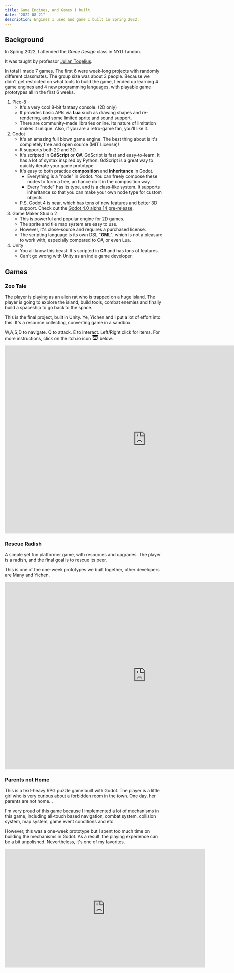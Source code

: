 ```yaml
---
title: Game Engines, and Games I built
date: "2022-08-21"
description: Engines I used and game I built in Spring 2022.
---
```


## Background

In Spring 2022, I attended the _Game Design_ class in
NYU Tandon.

It was taught by professor [Julian Togelius](https://engineering.nyu.edu/faculty/julian-togelius).

In total I made 7 games. The first 6 were week-long projects with
randomly different classmates. The group size was about 3 people.
Because we didn't get restricted on what tools to build the game,
I ended up learning 4 game engines and 4 new programming languages,
with playable game prototypes all in the first 6 weeks.

1. Pico-8
   - It's a very cool 8-bit fantasy console. (2D only)
   - It provides basic APIs via **Lua** such as drawing shapes and re-rendering, and some limited sprite and sound support.
   - There are community-made libraries online. Its nature of limitation makes it unique.
     Also, if you are a retro-game fan, you'll like it.
2. Godot
   - It's an amazing full blown game engine. The best thing about is it's completely free and open source (MIT License)!
   - It supports both 2D and 3D.
   - It's scripted in **GdScript** or **C#**. GdScript is fast and easy-to-learn. It has a lot of syntax inspired by Python. GdScript is a great way to quickly iterate your game prototype.
   - It's easy to both practice **composition** and **inheritance** in Godot.
     - Everything is a "node" in Godot. You can freely compose these nodes to form a tree, an hance do it in the composition way.
     - Every "node" has its type, and is a class-like system. It supports inheritance so that you can make your own node type for custom objects.
   - P.S. Godot 4 is near, which has tons of new features and better 3D support. Check out the [Godot 4.0 alpha 14 pre-release](https://godotengine.org/article/dev-snapshot-godot-4-0-alpha-14).
3. Game Maker Studio 2
   - This is powerful and popular engine for 2D games.
   - The sprite and tile map system are easy to use.
   - However, it's close-source and requires a purchased license.
   - The scripting language is its own DSL "**GML**", which is not a pleasure to work with, especially compared to C#, or even Lua.
4. Unity
   - You all know this beast. It's scripted in **C#** and has tons of features.
   - Can't go wrong with Unity as an indie game developer.

## Games

### Zoo Tale

The player is playing as an alien rat who is trapped on a huge island.
The player is going to explore the island, build tools, combat enemies and finally
build a spaceship to go back to the space.

This is the final project, built in Unity. Ye, Yichen and I put a lot of effort into this.
It's a resource collecting, converting game in a sandbox.

W,A,S,D to navigate. Q to attack. E to interact. Left/Right click for items.
For more instructions, click on the itch.io icon
<svg style="display: inline" width="20" version="1.1" height="17" class="svgicon icon_itchio_new" viewBox="0 0 262.728 235.452" aria-hidden="" role="img"><path d="M31.99 1.365C21.287 7.72.2 31.945 0 38.298v10.516C0 62.144 12.46 73.86 23.773 73.86c13.584 0 24.902-11.258 24.903-24.62 0 13.362 10.93 24.62 24.515 24.62 13.586 0 24.165-11.258 24.165-24.62 0 13.362 11.622 24.62 25.207 24.62h.246c13.586 0 25.208-11.258 25.208-24.62 0 13.362 10.58 24.62 24.164 24.62 13.585 0 24.515-11.258 24.515-24.62 0 13.362 11.32 24.62 24.903 24.62 11.313 0 23.773-11.714 23.773-25.046V38.298c-.2-6.354-21.287-30.58-31.988-36.933C180.118.197 157.056-.005 122.685 0c-34.37.003-81.228.54-90.697 1.365zm65.194 66.217a28.025 28.025 0 0 1-4.78 6.155c-5.128 5.014-12.157 8.122-19.906 8.122a28.482 28.482 0 0 1-19.948-8.126c-1.858-1.82-3.27-3.766-4.563-6.032l-.006.004c-1.292 2.27-3.092 4.215-4.954 6.037a28.5 28.5 0 0 1-19.948 8.12c-.934 0-1.906-.258-2.692-.528-1.092 11.372-1.553 22.24-1.716 30.164l-.002.045c-.02 4.024-.04 7.333-.06 11.93.21 23.86-2.363 77.334 10.52 90.473 19.964 4.655 56.7 6.775 93.555 6.788h.006c36.854-.013 73.59-2.133 93.554-6.788 12.883-13.14 10.31-66.614 10.52-90.474-.022-4.596-.04-7.905-.06-11.93l-.003-.045c-.162-7.926-.623-18.793-1.715-30.165-.786.27-1.757.528-2.692.528a28.5 28.5 0 0 1-19.948-8.12c-1.862-1.822-3.662-3.766-4.955-6.037l-.006-.004c-1.294 2.266-2.705 4.213-4.563 6.032a28.48 28.48 0 0 1-19.947 8.125c-7.748 0-14.778-3.11-19.906-8.123a28.025 28.025 0 0 1-4.78-6.155 27.99 27.99 0 0 1-4.736 6.155 28.49 28.49 0 0 1-19.95 8.124c-.27 0-.54-.012-.81-.02h-.007c-.27.008-.54.02-.813.02a28.49 28.49 0 0 1-19.95-8.123 27.992 27.992 0 0 1-4.736-6.155zm-20.486 26.49l-.002.01h.015c8.113.017 15.32 0 24.25 9.746 7.028-.737 14.372-1.105 21.722-1.094h.006c7.35-.01 14.694.357 21.723 1.094 8.93-9.747 16.137-9.73 24.25-9.746h.014l-.002-.01c3.833 0 19.166 0 29.85 30.007L210 165.244c8.504 30.624-2.723 31.373-16.727 31.4-20.768-.773-32.267-15.855-32.267-30.935-11.496 1.884-24.907 2.826-38.318 2.827h-.006c-13.412 0-26.823-.943-38.318-2.827 0 15.08-11.5 30.162-32.267 30.935-14.004-.027-25.23-.775-16.726-31.4L46.85 124.08c10.684-30.007 26.017-30.007 29.85-30.007zm45.985 23.582v.006c-.02.02-21.863 20.08-25.79 27.215l14.304-.573v12.474c0 .584 5.74.346 11.486.08h.006c5.744.266 11.485.504 11.485-.08v-12.474l14.304.573c-3.928-7.135-25.79-27.215-25.79-27.215v-.006l-.003.002z"></path></svg>
below.

<iframe frameborder="0" src="https://itch.io/embed-upload/5776813?color=333333" allowfullscreen="" width="900" height="600"><a href="https://yalexublue.itch.io/escape-death-isle">Play Zoo Tale on itch.io</a></iframe>

### Rescue Radish

A simple yet fun platformer game, with resources and upgrades.
The player is a radish, and the final goal is to rescue its peer.

This is one of the one-week prototypes we built together, other developers are Many and Yichen.

<iframe frameborder="0" src="https://itch.io/embed-upload/5319054?color=b8e2f2" allowfullscreen="" width="900" height="600"><a href="https://powerfulduck.itch.io/rescue-radish">Play Rescue Radish on itch.io</a></iframe>

### Parents not Home

This is a text-heavy RPG puzzle game built with Godot.
The player is a little girl who is very curious about a forbidden room
in the town. One day, her parents are not home...

I'm very proud of this game because I implemented a lot of mechanisms in this game,
including all-touch based navigation, combat system, collision system,
map system, game event conditions and etc.

However, this was a one-week prototype but I spent too much time
on building the mechanisms in Godot. As a result, the playing experience
can be a bit unpolished. Nevertheless, it's one of my favorites.

<iframe frameborder="0" src="https://itch.io/embed-upload/5364938?color=333333" allowfullscreen="" width="640" height="380"><a href="https://yuyueshihaoren.itch.io/parents-not-home">Play Parents Not Home (Touch friendly) on itch.io</a></iframe>
